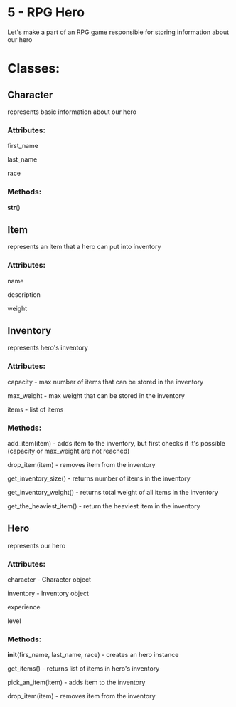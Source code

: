 # 5 - RPG Hero

Let's make a part of an RPG game responsible for storing information about our hero

# Classes:

## Character

represents basic information about our hero

### Attributes:

first_name

last_name

race

### Methods:

__str__()

## Item

represents an item that a hero can put into inventory

### Attributes:

name

description

weight

## Inventory

represents hero's inventory

### Attributes:

capacity - max number of items that can be stored in the inventory

max_weight - max weight that can be stored in the inventory

items - list of items

### Methods:

add_item(item) - adds item to the inventory, but first checks if it's possible (capacity or max_weight are not reached)

drop_item(item) - removes item from the inventory

get_inventory_size() - returns number of items in the inventory

get_inventory_weight() - returns total weight of all items in the inventory

get_the_heaviest_item() - return the heaviest item in the inventory

## Hero

represents our hero

### Attributes:

character - Character object

inventory - Inventory object

experience

level

### Methods:

__init__(firs_name, last_name, race) - creates an hero instance

get_items() - returns list of items in hero's inventory

pick_an_item(item) - adds item to the inventory

drop_item(item) - removes item from the inventory
